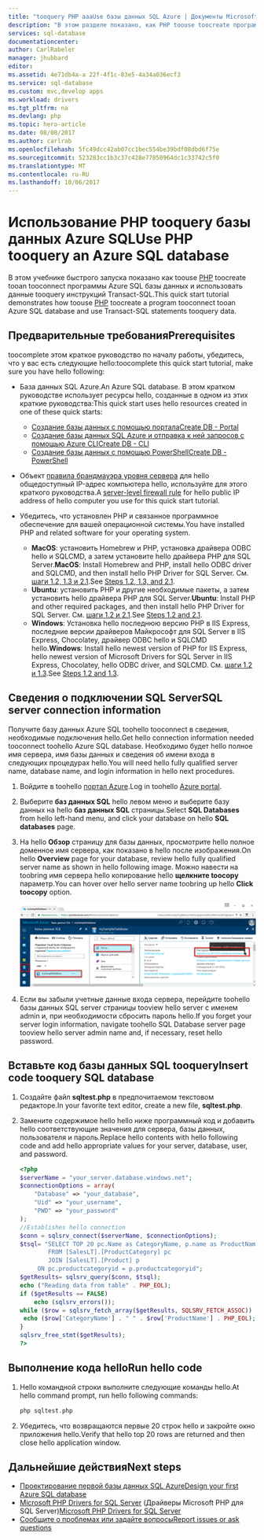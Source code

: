 ```yaml
---
title: "tooquery PHP aaaUse базы данных SQL Azure | Документы Microsoft"
description: "В этом разделе показано, как PHP toouse toocreate программу, которая соединяет tooan базы данных SQL Azure и запросов с помощью инструкций Transact-SQL."
services: sql-database
documentationcenter: 
author: CarlRabeler
manager: jhubbard
editor: 
ms.assetid: 4e71db4a-a 22f-4f1c-83e5-4a34a036ecf3
ms.service: sql-database
ms.custom: mvc,develop apps
ms.workload: drivers
ms.tgt_pltfrm: na
ms.devlang: php
ms.topic: hero-article
ms.date: 08/08/2017
ms.author: carlrab
ms.openlocfilehash: 5fc49dcc42ab07cc1bec554be39bdf08dbd6f75e
ms.sourcegitcommit: 523283cc1b3c37c428e77850964dc1c33742c5f0
ms.translationtype: MT
ms.contentlocale: ru-RU
ms.lasthandoff: 10/06/2017
---
```

# <a name="use-php-tooquery-an-azure-sql-database"></a><span data-ttu-id="5b150-103">Использование PHP tooquery базы данных Azure SQL</span><span class="sxs-lookup"><span data-stu-id="5b150-103">Use PHP tooquery an Azure SQL database</span></span>

<span data-ttu-id="5b150-104">В этом учебнике быстрого запуска показано как toouse [PHP](http://php.net/manual/en/intro-whatis.php) toocreate tooan tooconnect программы Azure SQL базы данных и использовать данные tooquery инструкций Transact-SQL.</span><span class="sxs-lookup"><span data-stu-id="5b150-104">This quick start tutorial demonstrates how toouse [PHP](http://php.net/manual/en/intro-whatis.php) toocreate a program tooconnect tooan Azure SQL database and use Transact-SQL statements tooquery data.</span></span>

## <a name="prerequisites"></a><span data-ttu-id="5b150-105">Предварительные требования</span><span class="sxs-lookup"><span data-stu-id="5b150-105">Prerequisites</span></span>

<span data-ttu-id="5b150-106">toocomplete этом краткое руководство по началу работы, убедитесь, что у вас есть следующие hello:</span><span class="sxs-lookup"><span data-stu-id="5b150-106">toocomplete this quick start tutorial, make sure you have hello following:</span></span>

- <span data-ttu-id="5b150-107">База данных SQL Azure.</span><span class="sxs-lookup"><span data-stu-id="5b150-107">An Azure SQL database.</span></span> <span data-ttu-id="5b150-108">В этом кратком руководстве использует ресурсы hello, созданные в одном из этих краткие руководства:</span><span class="sxs-lookup"><span data-stu-id="5b150-108">This quick start uses hello resources created in one of these quick starts:</span></span> 

   - [<span data-ttu-id="5b150-109">Создание базы данных с помощью портала</span><span class="sxs-lookup"><span data-stu-id="5b150-109">Create DB - Portal</span></span>](sql-database-get-started-portal.md)
   - [<span data-ttu-id="5b150-110">Создание базы данных SQL Azure и отправка к ней запросов с помощью Azure CLI</span><span class="sxs-lookup"><span data-stu-id="5b150-110">Create DB - CLI</span></span>](sql-database-get-started-cli.md)
   - [<span data-ttu-id="5b150-111">Создание базы данных с помощью PowerShell</span><span class="sxs-lookup"><span data-stu-id="5b150-111">Create DB - PowerShell</span></span>](sql-database-get-started-powershell.md)

- <span data-ttu-id="5b150-112">Объект [правила брандмауэра уровня сервера](sql-database-get-started-portal.md#create-a-server-level-firewall-rule) для hello общедоступный IP-адрес компьютера hello, используйте для этого краткого руководства.</span><span class="sxs-lookup"><span data-stu-id="5b150-112">A [server-level firewall rule](sql-database-get-started-portal.md#create-a-server-level-firewall-rule) for hello public IP address of hello computer you use for this quick start tutorial.</span></span>

- <span data-ttu-id="5b150-113">Убедитесь, что установлен PHP и связанное программное обеспечение для вашей операционной системы.</span><span class="sxs-lookup"><span data-stu-id="5b150-113">You have installed PHP and related software for your operating system.</span></span>

    - <span data-ttu-id="5b150-114">**MacOS**: установить Homebrew и PHP, установка драйвера ODBC hello и SQLCMD, а затем установите hello драйвера PHP для SQL Server.</span><span class="sxs-lookup"><span data-stu-id="5b150-114">**MacOS**: Install Homebrew and PHP, install hello ODBC driver and SQLCMD, and then install hello PHP Driver for SQL Server.</span></span> <span data-ttu-id="5b150-115">См. [шаги 1.2, 1.3 и 2.1](https://www.microsoft.com/en-us/sql-server/developer-get-started/php/mac/).</span><span class="sxs-lookup"><span data-stu-id="5b150-115">See [Steps 1.2, 1.3, and 2.1](https://www.microsoft.com/en-us/sql-server/developer-get-started/php/mac/).</span></span>
    - <span data-ttu-id="5b150-116">**Ubuntu**: установить PHP и другие необходимые пакеты, а затем установить hello драйвера PHP для SQL Server.</span><span class="sxs-lookup"><span data-stu-id="5b150-116">**Ubuntu**:  Install PHP and other required packages, and then install hello PHP Driver for SQL Server.</span></span> <span data-ttu-id="5b150-117">См. [шаги 1.2 и 2.1](https://www.microsoft.com/sql-server/developer-get-started/php/ubuntu/).</span><span class="sxs-lookup"><span data-stu-id="5b150-117">See [Steps 1.2 and 2.1](https://www.microsoft.com/sql-server/developer-get-started/php/ubuntu/).</span></span>
    - <span data-ttu-id="5b150-118">**Windows**: Установка hello последнюю версию PHP в IIS Express, последние версии драйверов Майкрософт для SQL Server в IIS Express, Chocolatey, драйвер ODBC hello и SQLCMD hello.</span><span class="sxs-lookup"><span data-stu-id="5b150-118">**Windows**: Install hello newest version of PHP for IIS Express, hello newest version of Microsoft Drivers for SQL Server in IIS Express, Chocolatey, hello ODBC driver, and SQLCMD.</span></span> <span data-ttu-id="5b150-119">См. [шаги 1.2 и 1.3](https://www.microsoft.com/sql-server/developer-get-started/php/windows/).</span><span class="sxs-lookup"><span data-stu-id="5b150-119">See [Steps 1.2 and 1.3](https://www.microsoft.com/sql-server/developer-get-started/php/windows/).</span></span>    

## <a name="sql-server-connection-information"></a><span data-ttu-id="5b150-120">Сведения о подключении SQL Server</span><span class="sxs-lookup"><span data-stu-id="5b150-120">SQL server connection information</span></span>

<span data-ttu-id="5b150-121">Получите базу данных Azure SQL toohello tooconnect в сведения, необходимые подключения hello.</span><span class="sxs-lookup"><span data-stu-id="5b150-121">Get hello connection information needed tooconnect toohello Azure SQL database.</span></span> <span data-ttu-id="5b150-122">Необходимо будет hello полное имя сервера, имя базы данных и сведения об имени входа в следующих процедурах hello.</span><span class="sxs-lookup"><span data-stu-id="5b150-122">You will need hello fully qualified server name, database name, and login information in hello next procedures.</span></span>

1. <span data-ttu-id="5b150-123">Войдите в toohello [портал Azure](https://portal.azure.com/).</span><span class="sxs-lookup"><span data-stu-id="5b150-123">Log in toohello [Azure portal](https://portal.azure.com/).</span></span>
2. <span data-ttu-id="5b150-124">Выберите **баз данных SQL** hello левом меню и выберите базу данных на hello **баз данных SQL** страницы.</span><span class="sxs-lookup"><span data-stu-id="5b150-124">Select **SQL Databases** from hello left-hand menu, and click your database on hello **SQL databases** page.</span></span> 
3. <span data-ttu-id="5b150-125">На hello **Обзор** страницу для базы данных, просмотрите hello полное доменное имя сервера, как показано в hello после изображения.</span><span class="sxs-lookup"><span data-stu-id="5b150-125">On hello **Overview** page for your database, review hello fully qualified server name as shown in hello following image.</span></span> <span data-ttu-id="5b150-126">Можно навести на toobring имя сервера hello копирование hello **щелкните toocopy** параметр.</span><span class="sxs-lookup"><span data-stu-id="5b150-126">You can hover over hello server name toobring up hello **Click toocopy** option.</span></span>  

   ![server-name](./media/sql-database-connect-query-dotnet/server-name.png) 

4. <span data-ttu-id="5b150-128">Если вы забыли учетные данные входа сервера, перейдите toohello базы данных SQL server страницы tooview hello server с именем admin и, при необходимости сбросить пароль hello.</span><span class="sxs-lookup"><span data-stu-id="5b150-128">If you forget your server login information, navigate toohello SQL Database server page tooview hello server admin name and, if necessary, reset hello password.</span></span>     
    
## <a name="insert-code-tooquery-sql-database"></a><span data-ttu-id="5b150-129">Вставьте код базы данных SQL tooquery</span><span class="sxs-lookup"><span data-stu-id="5b150-129">Insert code tooquery SQL database</span></span>

1. <span data-ttu-id="5b150-130">Создайте файл **sqltest.php** в предпочитаемом текстовом редакторе.</span><span class="sxs-lookup"><span data-stu-id="5b150-130">In your favorite text editor, create a new file, **sqltest.php**.</span></span>  

2. <span data-ttu-id="5b150-131">Замените содержимое hello hello ниже программный код и добавить hello соответствующие значения для сервера, базы данных, пользователя и пароль.</span><span class="sxs-lookup"><span data-stu-id="5b150-131">Replace hello contents with hello following code and add hello appropriate values for your server, database, user, and password.</span></span>

   ```PHP
   <?php
   $serverName = "your_server.database.windows.net";
   $connectionOptions = array(
       "Database" => "your_database",
       "Uid" => "your_username",
       "PWD" => "your_password"
   );
   //Establishes hello connection
   $conn = sqlsrv_connect($serverName, $connectionOptions);
   $tsql= "SELECT TOP 20 pc.Name as CategoryName, p.name as ProductName
           FROM [SalesLT].[ProductCategory] pc
           JOIN [SalesLT].[Product] p
        ON pc.productcategoryid = p.productcategoryid";
   $getResults= sqlsrv_query($conn, $tsql);
   echo ("Reading data from table" . PHP_EOL);
   if ($getResults == FALSE)
       echo (sqlsrv_errors());
   while ($row = sqlsrv_fetch_array($getResults, SQLSRV_FETCH_ASSOC)) {
    echo ($row['CategoryName'] . " " . $row['ProductName'] . PHP_EOL);
   }
   sqlsrv_free_stmt($getResults);
   ?>
   ```

## <a name="run-hello-code"></a><span data-ttu-id="5b150-132">Выполнение кода hello</span><span class="sxs-lookup"><span data-stu-id="5b150-132">Run hello code</span></span>

1. <span data-ttu-id="5b150-133">Hello командной строки выполните следующие команды hello.</span><span class="sxs-lookup"><span data-stu-id="5b150-133">At hello command prompt, run hello following commands:</span></span>

   ```php
   php sqltest.php
   ```

2. <span data-ttu-id="5b150-134">Убедитесь, что возвращаются первые 20 строк hello и закройте окно приложения hello.</span><span class="sxs-lookup"><span data-stu-id="5b150-134">Verify that hello top 20 rows are returned and then close hello application window.</span></span>

## <a name="next-steps"></a><span data-ttu-id="5b150-135">Дальнейшие действия</span><span class="sxs-lookup"><span data-stu-id="5b150-135">Next steps</span></span>
- [<span data-ttu-id="5b150-136">Проектирование первой базы данных SQL Azure</span><span class="sxs-lookup"><span data-stu-id="5b150-136">Design your first Azure SQL database</span></span>](sql-database-design-first-database.md)
- <span data-ttu-id="5b150-137">[Microsoft PHP Drivers for SQL Server](https://github.com/Microsoft/msphpsql/) (Драйверы Microsoft PHP для SQL Server)</span><span class="sxs-lookup"><span data-stu-id="5b150-137">[Microsoft PHP Drivers for SQL Server](https://github.com/Microsoft/msphpsql/)</span></span>
- [<span data-ttu-id="5b150-138">Сообщите о проблемах или задайте вопросы</span><span class="sxs-lookup"><span data-stu-id="5b150-138">Report issues or ask questions</span></span>](https://github.com/Microsoft/msphpsql/issues)
